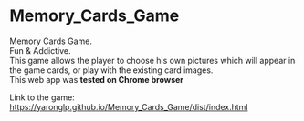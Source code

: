 # Memory_Cards_Game

Memory Cards Game.  
Fun & Addictive.  
This game allows the player to choose his own pictures which will appear in the game cards, or play with the existing card images.  
This web app was **tested on Chrome browser** 

Link to the game: https://yaronglp.github.io/Memory_Cards_Game/dist/index.html
